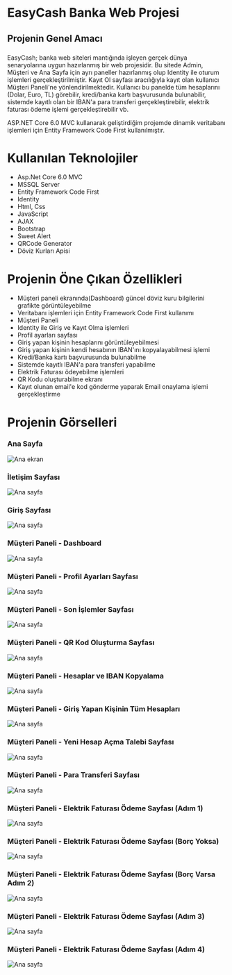 # EasyCash Banka Web Projesi
## Projenin Genel Amacı

###
EasyCash; banka web siteleri mantığında işleyen gerçek dünya senaryolarına uygun hazırlanmış bir web projesidir. Bu sitede Admin, Müşteri ve Ana Sayfa için ayrı paneller hazırlanmış olup Identity ile oturum işlemleri gerçekleştirilmiştir. 
Kayıt Ol sayfası aracılığıyla kayıt olan kullanıcı Müşteri Paneli'ne yönlendirilmektedir. Kullanıcı bu panelde tüm hesaplarını (Dolar, Euro, TL) görebilir, kredi/banka kartı başvurusunda bulunabilir, sistemde kayıtlı
olan bir IBAN'a para transferi gerçekleştirebilir, elektrik faturası ödeme işlemi gerçekleştirebilir vb.

ASP.NET Core 6.0 MVC kullanarak geliştirdiğim projemde dinamik veritabanı işlemleri için Entity Framework Code First kullanılmıştır.
###

# Kullanılan Teknolojiler
- Asp.Net Core 6.0 MVC
- MSSQL Server
- Entity Framework Code First
- Identity
- Html, Css
- JavaScript
- AJAX
- Bootstrap
- Sweet Alert
- QRCode Generator
- Döviz Kurları Apisi
  
# Projenin Öne Çıkan Özellikleri
- Müşteri paneli ekranında(Dashboard) güncel döviz kuru bilgilerini grafikte görüntüleyebilme
- Veritabanı işlemleri için Entity Framework Code First kullanımı
- Müşteri Paneli
- Identity ile Giriş ve Kayıt Olma işlemleri
- Profil ayarları sayfası
- Giriş yapan kişinin hesaplarını görüntüleyebilmesi
- Giriş yapan kişinin kendi hesabının IBAN'ını kopyalayabilmesi işlemi
- Kredi/Banka kartı başvurusunda bulunabilme
- Sistemde kayıtlı IBAN'a para transferi yapabilme
- Elektrik Faturası ödeyebilme işlemleri
- QR Kodu oluşturabilme ekranı
- Kayıt olunan email'e kod gönderme yaparak Email onaylama işlemi gerçekleştirme


# Projenin Görselleri

### Ana Sayfa 
![Ana ekran](https://github.com/busraozdemir0/EasyCashProject/blob/master/EasyCashProject.PresentationLayer/wwwroot/ProjectScreeenshots/home.png)

### İletişim Sayfası
![Ana sayfa](https://github.com/busraozdemir0/EasyCashProject/blob/master/EasyCashProject.PresentationLayer/wwwroot/ProjectScreeenshots/contact.png)

### Giriş Sayfası
![Ana sayfa](https://github.com/busraozdemir0/EasyCashProject/blob/master/EasyCashProject.PresentationLayer/wwwroot/ProjectScreeenshots/login.png)

### Müşteri Paneli - Dashboard
![Ana sayfa](https://github.com/busraozdemir0/EasyCashProject/blob/master/EasyCashProject.PresentationLayer/wwwroot/ProjectScreeenshots/dashboard.png)

### Müşteri Paneli - Profil Ayarları Sayfası
![Ana sayfa](https://github.com/busraozdemir0/EasyCashProject/blob/master/EasyCashProject.PresentationLayer/wwwroot/ProjectScreeenshots/profileUpdate.png)

### Müşteri Paneli - Son İşlemler Sayfası
![Ana sayfa](https://github.com/busraozdemir0/EasyCashProject/blob/master/EasyCashProject.PresentationLayer/wwwroot/ProjectScreeenshots/sonIslemler.png)

### Müşteri Paneli - QR Kod Oluşturma Sayfası
![Ana sayfa](https://github.com/busraozdemir0/EasyCashProject/blob/master/EasyCashProject.PresentationLayer/wwwroot/ProjectScreeenshots/QRcode.png)

### Müşteri Paneli - Hesaplar ve IBAN Kopyalama
![Ana sayfa](https://github.com/busraozdemir0/EasyCashProject/blob/master/EasyCashProject.PresentationLayer/wwwroot/ProjectScreeenshots/IBAN.png)

### Müşteri Paneli - Giriş Yapan Kişinin Tüm Hesapları
![Ana sayfa](https://github.com/busraozdemir0/EasyCashProject/blob/master/EasyCashProject.PresentationLayer/wwwroot/ProjectScreeenshots/loginCustomerAccount.png)

### Müşteri Paneli - Yeni Hesap Açma Talebi Sayfası
![Ana sayfa](https://github.com/busraozdemir0/EasyCashProject/blob/master/EasyCashProject.PresentationLayer/wwwroot/ProjectScreeenshots/newAccount.png)

### Müşteri Paneli - Para Transferi Sayfası
![Ana sayfa](https://github.com/busraozdemir0/EasyCashProject/blob/master/EasyCashProject.PresentationLayer/wwwroot/ProjectScreeenshots/paraTransfer.png)

### Müşteri Paneli - Elektrik Faturası Ödeme Sayfası (Adım 1)
![Ana sayfa](https://github.com/busraozdemir0/EasyCashProject/blob/master/EasyCashProject.PresentationLayer/wwwroot/ProjectScreeenshots/BorcSorgula.png)

### Müşteri Paneli - Elektrik Faturası Ödeme Sayfası (Borç Yoksa)
![Ana sayfa](https://github.com/busraozdemir0/EasyCashProject/blob/master/EasyCashProject.PresentationLayer/wwwroot/ProjectScreeenshots/BorcSorgula2-1.png)

### Müşteri Paneli - Elektrik Faturası Ödeme Sayfası (Borç Varsa Adım 2)
![Ana sayfa](https://github.com/busraozdemir0/EasyCashProject/blob/master/EasyCashProject.PresentationLayer/wwwroot/ProjectScreeenshots/BorcSorgula2.png)

### Müşteri Paneli - Elektrik Faturası Ödeme Sayfası (Adım 3)
![Ana sayfa](https://github.com/busraozdemir0/EasyCashProject/blob/master/EasyCashProject.PresentationLayer/wwwroot/ProjectScreeenshots/BorcSorgula3.png)

### Müşteri Paneli - Elektrik Faturası Ödeme Sayfası (Adım 4)
![Ana sayfa](https://github.com/busraozdemir0/EasyCashProject/blob/master/EasyCashProject.PresentationLayer/wwwroot/ProjectScreeenshots/BorcSorgula4.png)

